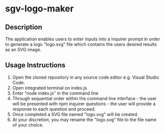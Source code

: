 # sgv-logo-maker

## Description

The application enables users to enter inputs into a inquirer prompt in order to generate a logo "logo.svg" file which contains the users desired results as an SVG image.

## Usage Instructions

1. Open the cloned repository in any source code editor e.g. Visual Studio Code.
1. Open integrated terminal on index.js
1. Enter “node index.js” in the command line
1. Through sequential order within the command line interface - the user will be presented with npm inquirer questions - the user will provide a response to each question and proceed.
1. Once completed a SVG file named "logo.svg" will be created.
1. At your discretion, you may rename the "logo.svg" file to the file name of your choice.
